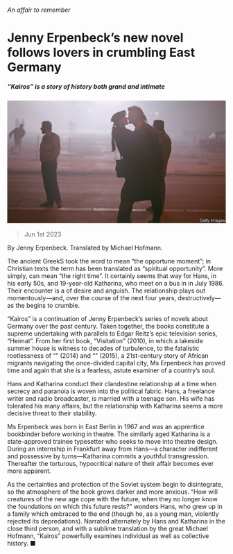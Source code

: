 ###### An affair to remember

# Jenny Erpenbeck’s new novel follows lovers in crumbling East Germany 

##### “Kairos” is a story of history both grand and intimate 

![image](images/20230603_CUP006.jpg) 

> Jun 1st 2023 

By Jenny Erpenbeck. Translated by Michael Hofmann.

The ancient GreekS took the word to mean “the opportune moment”; in Christian texts the term has been translated as “spiritual opportunity”. More simply, can mean “the right time”. It certainly seems that way for Hans, in his early 50s, and 19-year-old Katharina, who meet on a bus in  in July 1986. Their encounter is a  of desire and anguish. The relationship plays out momentously—and, over the course of the next four years, destructively—as the  begins to crumble. 

“Kairos” is a continuation of Jenny Erpenbeck’s series of novels about Germany over the past century. Taken together, the books constitute a supreme undertaking with parallels to Edgar Reitz’s epic television series, “Heimat”. From her first book, “Visitation” (2010), in which a lakeside summer house is witness to decades of turbulence, to the fatalistic rootlessness of “” (2014) and “” (2015), a 21st-century story of African migrants navigating the once-divided capital city, Ms Erpenbeck has proved time and again that she is a fearless, astute examiner of a country’s soul. 

Hans and Katharina conduct their clandestine relationship at a time when secrecy and paranoia is woven into the political fabric. Hans, a freelance writer and radio broadcaster, is married with a teenage son. His wife has tolerated his many affairs, but the relationship with Katharina seems a more decisive threat to their stability. 

Ms Erpenbeck was born in East Berlin in 1967 and was an apprentice bookbinder before working in theatre. The similarly aged Katharina is a state-approved trainee typesetter who seeks to move into theatre design. During an internship in Frankfurt away from Hans—a character indifferent and possessive by turns—Katharina commits a youthful transgression. Thereafter the torturous, hypocritical nature of their affair becomes ever more apparent. 

As the certainties and protection of the Soviet system begin to disintegrate, so the atmosphere of the book grows darker and more anxious. “How will creatures of the new age cope with the future, when they no longer know the foundations on which this future rests?” wonders Hans, who grew up in a family which embraced  to the end (though he, as a young man, violently rejected its depredations). Narrated alternately by Hans and Katharina in the close third person, and with a sublime translation by the great Michael Hofmann, “Kairos” powerfully examines individual as well as collective history. ■


